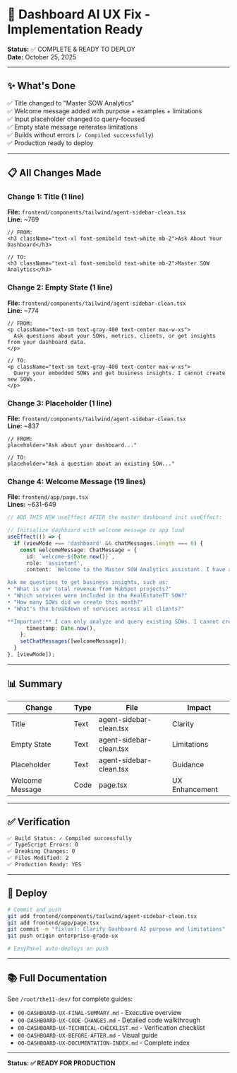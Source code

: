 # 🔧 Dashboard AI UX Fix - Implementation Ready

**Status:** ✅ COMPLETE & READY TO DEPLOY  
**Date:** October 25, 2025  

---

## ✨ What's Done

✅ Title changed to "Master SOW Analytics"  
✅ Welcome message added with purpose + examples + limitations  
✅ Input placeholder changed to query-focused  
✅ Empty state message reiterates limitations  
✅ Builds without errors (`✓ Compiled successfully`)  
✅ Production ready to deploy  

---

## 📋 All Changes Made

### Change 1: Title (1 line)
**File:** `frontend/components/tailwind/agent-sidebar-clean.tsx`  
**Line:** ~769  
```tsx
// FROM:
<h3 className="text-xl font-semibold text-white mb-2">Ask About Your Dashboard</h3>

// TO:
<h3 className="text-xl font-semibold text-white mb-2">Master SOW Analytics</h3>
```

### Change 2: Empty State (1 line)
**File:** `frontend/components/tailwind/agent-sidebar-clean.tsx`  
**Line:** ~774  
```tsx
// FROM:
<p className="text-sm text-gray-400 text-center max-w-xs">
  Ask questions about your SOWs, metrics, clients, or get insights from your dashboard data.
</p>

// TO:
<p className="text-sm text-gray-400 text-center max-w-xs">
  Query your embedded SOWs and get business insights. I cannot create new SOWs.
</p>
```

### Change 3: Placeholder (1 line)
**File:** `frontend/components/tailwind/agent-sidebar-clean.tsx`  
**Line:** ~837  
```tsx
// FROM:
placeholder="Ask about your dashboard..."

// TO:
placeholder="Ask a question about an existing SOW..."
```

### Change 4: Welcome Message (19 lines)
**File:** `frontend/app/page.tsx`  
**Lines:** ~631-649  
```typescript
// ADD THIS NEW useEffect AFTER the master dashboard init useEffect:

// Initialize dashboard with welcome message on app load
useEffect(() => {
  if (viewMode === 'dashboard' && chatMessages.length === 0) {
    const welcomeMessage: ChatMessage = {
      id: `welcome-${Date.now()}`,
      role: 'assistant',
      content: `Welcome to the Master SOW Analytics assistant. I have access to all embedded SOWs. 

Ask me questions to get business insights, such as:
• "What is our total revenue from HubSpot projects?"
• "Which services were included in the RealEstateTT SOW?"
• "How many SOWs did we create this month?"
• "What's the breakdown of services across all clients?"

**Important:** I can only analyze and query existing SOWs. I cannot create new SOWs. For SOW generation, use the Editor mode with The Architect agent.`,
      timestamp: Date.now(),
    };
    setChatMessages([welcomeMessage]);
  }
}, [viewMode]);
```

---

## 📊 Summary

| Change | Type | File | Impact |
|--------|------|------|--------|
| Title | Text | agent-sidebar-clean.tsx | Clarity |
| Empty State | Text | agent-sidebar-clean.tsx | Limitations |
| Placeholder | Text | agent-sidebar-clean.tsx | Guidance |
| Welcome Message | Code | page.tsx | UX Enhancement |

---

## ✅ Verification

```bash
✅ Build Status: ✓ Compiled successfully
✅ TypeScript Errors: 0
✅ Breaking Changes: 0
✅ Files Modified: 2
✅ Production Ready: YES
```

---

## 🚀 Deploy

```bash
# Commit and push
git add frontend/components/tailwind/agent-sidebar-clean.tsx
git add frontend/app/page.tsx
git commit -m "fix(ux): Clarify Dashboard AI purpose and limitations"
git push origin enterprise-grade-ux

# EasyPanel auto-deploys on push
```

---

## 📚 Full Documentation

See `/root/the11-dev/` for complete guides:
- `00-DASHBOARD-UX-FINAL-SUMMARY.md` - Executive overview
- `00-DASHBOARD-UX-CODE-CHANGES.md` - Detailed code walkthrough
- `00-DASHBOARD-UX-TECHNICAL-CHECKLIST.md` - Verification checklist
- `00-DASHBOARD-UX-BEFORE-AFTER.md` - Visual guide
- `00-DASHBOARD-UX-DOCUMENTATION-INDEX.md` - Complete index

---

**Status: ✅ READY FOR PRODUCTION**
